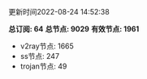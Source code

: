 更新时间2022-08-24 14:52:38

**总订阅: 64**
**总节点: 9029**
**有效节点: 1961**
- v2ray节点: 1665
- ss节点: 247
- trojan节点: 49
